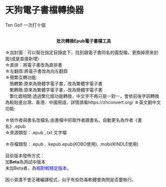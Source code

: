 # 天狗電子書檔轉換器<BR>
Ten Go!! 一次打十個<BR>
<BR>
  <B><CENTER>批次轉換Epub電子書檔工具</CENTER></B><BR>
☆加封面：可以幫在指定目錄底下，找到跟電子書同名的圖型檔，更換掉原來封面(或是直接新增)<BR>
☆直排：將電子書改為直排書<BR>
☆左翻頁:將電子書改為向左翻頁<BR>
☆簡繁互轉功能:<BR>
　簡轉繁:原來為簡體字電子書，改為繁體字電子書<BR>
　繁轉簡:原來為繁體字電子書，改為簡體字電子書<BR>
　繁化姬相關:透過繁化姬功能轉換，中文字不再只是一對一，會依前後字詞轉換為較貼進台灣、香港、中國用語，詳情請看https://zhconvert.org/
☆英文翻中文功能:<BR>  
☆依作者與書名改檔名:由書檔中抓取作者跟書名，自動更名為作者《書名》.epub<BR>
☆來源類型：.epub ,.txt 文字檔<BR>    
☆存檔類型：.epub , .kepub.epub(KOBO使用), .mobi(KINDLE使用)<BR>
<BR>
目前版本發佈方式：<BR>
加<B>Beta</b>為測試中版本<BR>
未加Beta者，為<font color="blue">相對較穩定版本。</font><BR>
<BR>
因小弟還不會正確編譯程式，似乎有些防毒軟體會詢問是否要執行。<BR>
